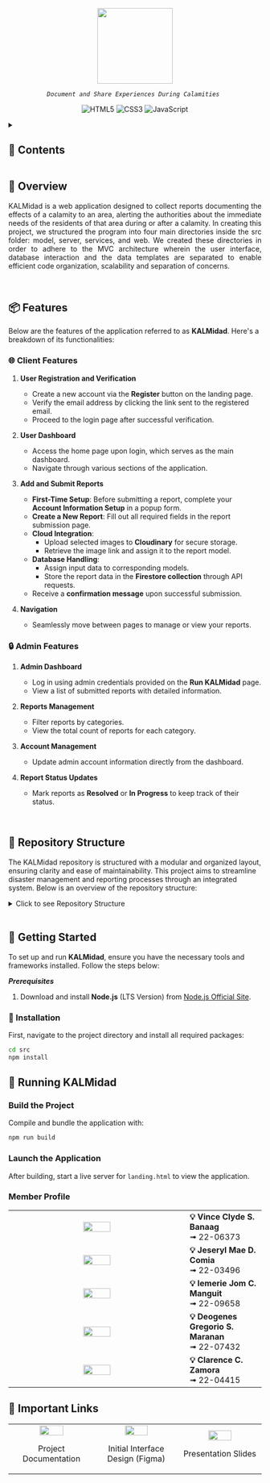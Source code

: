 <p align="center">
 <img src="https://iili.io/38aMAVs.gif" height="150"</a>
</p>
<p align="center">
    <em><code>Document and Share Experiences During Calamities </code></em>
</p>
<p align="center">
  <img src="https://img.shields.io/badge/HTML5-E34F26.svg?style=flat-square&logo=HTML5&logoColor=white" alt="HTML5" />
  <img src="https://img.shields.io/badge/CSS3-1572B6.svg?style=flat-square&logo=CSS3&logoColor=white" alt="CSS3" />
  <img src="https://img.shields.io/badge/JavaScript-F7DF1E.svg?style=flat-square&logo=JavaScript&logoColor=black" alt="JavaScript" />
</p>

<details>
	
<summary><h2>🔎 Contents</h2></summary>

- [Overview](#-overview)
- [Features](#-features)
  - [Client Features](#-client-features)
  - [Admin Features](#-admin-features)
- [Repository Structure](#-repository-structure)
- [Getting Started](#-getting-started)
  - [Installation](#-installation)
  - [Running KALMidad](#-running-kalmidad)
- [Member Profile](#members)

</details>

## 📍 Overview

<div align="justify">
	
KALMidad is a web application designed to collect reports documenting the effects of a calamity to an area, alerting the authorities about the immediate needs of the residents of that area during or after a calamity. In creating this project, we structured the program into four main directories inside the src folder: model, server, services, and web. We created these directories in order to adhere to the MVC architecture wherein the user interface, database interaction and the data templates are separated to enable efficient code organization, scalability and separation of concerns. 

</div>
<br>

## 📦 Features

Below are the features of the application referred to as **KALMidad**. Here's a breakdown of its functionalities:

### 🌐 Client Features
1. **User Registration and Verification**
   - Create a new account via the **Register** button on the landing page.
   - Verify the email address by clicking the link sent to the registered email.
   - Proceed to the login page after successful verification.

2. **User Dashboard**
   - Access the home page upon login, which serves as the main dashboard.
   - Navigate through various sections of the application.

3. **Add and Submit Reports**
   - **First-Time Setup**: Before submitting a report, complete your **Account Information Setup** in a popup form.
   - **Create a New Report**: Fill out all required fields in the report submission page.
   - **Cloud Integration**:
     - Upload selected images to **Cloudinary** for secure storage.
     - Retrieve the image link and assign it to the report model.
   - **Database Handling**:
     - Assign input data to corresponding models.
     - Store the report data in the **Firestore collection** through API requests.
   - Receive a **confirmation message** upon successful submission.

4. **Navigation**
   - Seamlessly move between pages to manage or view your reports.

### 🔒 Admin Features
1. **Admin Dashboard**
   - Log in using admin credentials provided on the **Run KALMidad** page.
   - View a list of submitted reports with detailed information.

2. **Reports Management**
   - Filter reports by categories.
   - View the total count of reports for each category.

3. **Account Management**
   - Update admin account information directly from the dashboard.

4. **Report Status Updates**
   - Mark reports as **Resolved** or **In Progress** to keep track of their status.
<br>

## 📂 Repository Structure

The KALMidad repository is structured with a modular and organized layout, ensuring clarity and ease of maintainability. This project aims to streamline disaster management and reporting processes through an integrated system. Below is an overview of the repository structure:

<details closed> <summary>Click to see Repository Structure</summary>

```sh

└── KALMidad/
    └── src
        ├── model
        │   ├── report-details.js
        │   ├── user-credentials.js
        ├── server
        │   ├── controller
        │   │   ├── image-server-controller.js
        │   │   ├── user-controller.js
        │   │   ├── user-credential.js
        │   ├── database
        │   │   ├── firebase-config.js
        │   │   ├── image-server.js
        │   │   ├── init-multer.js
        │   │   ├── user-auth.js
        │   │   ├── user-credential.js
        │   ├── route
        │   │   ├── data-route.js
        │   │   ├── use-route.js
        ├── services
        │   ├── image-models/flood
        │   │   ├── metadata.json
        │   │   ├── model.json
        │   │   ├── weights.bin
        │   ├── cipher.js
        │   ├── converter.js
        │   ├── image-severity-processor.js
        │   ├── request.js
        │   ├── string-validator.js
        ├── web
        │   ├── assets
        │   ├── presenter
        │   │   ├── add-report.js
        │   │   ├── home-admin.js
        │   │   ├── home-client.js
        │   │   ├── home-skeleton.js
        │   │   ├── landing.js
        │   │   ├── location.js
        │   │   ├── login.js
        │   │   ├── manage-reports.js
        │   │   ├── recent-asssessments.js
        │   │   ├── signup.js
        │   │   ├── user-profile.js
        │   ├── structure
        │   │   ├── add-report.html
        │   │   ├── home-admin.html
        │   │   ├── home-client.html
        │   │   ├── home-skeleton.html
        │   │   ├── landing.html
        │   │   ├── login.html
        │   │   ├── manage-reports.html
        │   │   ├── message-panel.html
        │   │   ├── recent-assessment.html
        │   │   ├── signup-confirmation.html
        │   │   ├── signup.html
        │   │   ├── user-profile.html
        │   ├── styling
        │   │   ├── add-report.css
        │   │   ├── assessment.css
        │   │   ├── home-admin.css
        │   │   ├── home-client.css
        │   │   ├── home-skeleton.css
        │   │   ├── home.css
        │   │   ├── landing.css
        │   │   ├── login.css
        │   │   ├── manage-assessment.css
        │   │   ├── recent-assessment.css
        │   │   ├── setup-account-popup.css
        │   │   ├── signup-confirmation.css
        │   │   ├── user-profile.css
    ├── package-lock.json
    ├── package.json
    ├── webpack.config.cjs
    ├── README.md


```
</details>
<br>

## 🚀 Getting Started

To set up and run **KALMidad**, ensure you have the necessary tools and frameworks installed. Follow the steps below:

***Prerequisites***

1. Download and install **Node.js** (LTS Version) from [Node.js Official Site](https://nodejs.org/en).

### 🔧 Installation

First, navigate to the project directory and install all required packages:

```sh
cd src
npm install
```

## 🚀 Running KALMidad

### Build the Project
Compile and bundle the application with:

```sh
npm run build
```

### Launch the Application
After building, start a live server for `landing.html` to view the application.

### <a name="members"></a>
### Member Profile

<div align="center">

<table width="100%">
  <tr>
    <td width="70%" align="center">
      <img src="https://i.ibb.co/MZMmvPN/Passport-Picture-1-removebg-preview.png" width=40%">
    </td>
    <td>
      <strong>💡 Vince Clyde S. Banaag</strong><br>
      ➟ 22-06373
    </td>
  </tr>
  <tr>
    <td align="center">
      <img src="https://iili.io/38aO8Pt.jpg"  width=40%">
    </td>
    <td>
      <strong>💡 Jeseryl Mae D. Comia</strong><br>
      ➟ 22-03496
    </td>
  </tr>
  <tr>
    <td align="center">
      <img src="https://iili.io/38lfJRI.png"  width=40%">
    </td>
    <td>
      <strong>💡 Iemerie Jom C. Manguit</strong><br>
      ➟ 22-09658
    </td>
  </tr>
  <tr>
    <td align="center">
      <img src="https://iili.io/38aNbyv.jpg"  width=40%">
    </td>
    <td>
      <strong>💡 Deogenes Gregorio S. Maranan</strong><br>
      ➟ 22-07432
    </td>
  </tr>
  <tr>
    <td align="center">
      <img src="https://iili.io/38lHswb.png"  width=40%">
    </td>
    <td>
      <strong>💡 Clarence C. Zamora</strong><br>
      ➟ 22-04415
    </td>
  </tr>
</table>

</div>

### <a name="links"></a>
## 🔗 Important Links

<div align="center">
<table width="100%">
   <tr>
      <td width="25%">
         <div align="center">
            <a href="https://docs.google.com/document/d/1UGmG2grI9_qhyXu5an-qhn29iZxMONCByqPgvDas5cE/edit?usp=sharing">
               <img src="https://i.ibb.co/HLyN6mr/9746449.png" width="55%">
            </a>
            <p>Project Documentation</p>
         </div>
      </td>
      <td width="25%">
         <div align="center">
            <a href="https://www.figma.com/proto/kvVTjMtBxn3BxBEt7yKiMC/RAPID?node-id=1-3&t=fUxihvhNzw4plitc-1">
               <img src="https://i.ibb.co/ZJKs3pm/4595100.png" width="55%">
            </a>
            <p>Initial Interface Design (Figma)</p>
         </div>
      </td>
      <td width="25%">
         <div align="center">
            <a href="https://www.canva.com/design/DAGnbh6RXQc/kICbGYASYlOn1mFp5R46nA/view?utm_content=DAGnbh6RXQc&utm_campaign=designshare&utm_medium=link2&utm_source=uniquelinks&utlId=hd411ece251">
               <img src="https://i.ibb.co/JK5jTgY/5651475.png" width="55%">
            </a>
            <p>Presentation Slides</p>
         </div>
      </td>
   </tr>
</table>
</div>



